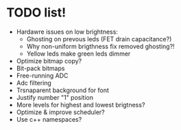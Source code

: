# TODO list!

- Hardawre issues on low brightness:
  - Ghosting on prevous leds (FET drain capacitance?)
  - Why non-uniform brigthness fix removed ghosting?!
  - Yellow leds make green leds dimmer
- Optimize bitmap copy?
- Bit-pack bitmaps
- Free-running ADC
- Adc filtering
- Trsnaparent background for font
- Justify number "1" position
- More levels for highest and lowest brigtness?
- Optimize & improve scheduler?
- Use c++ namespaces?
